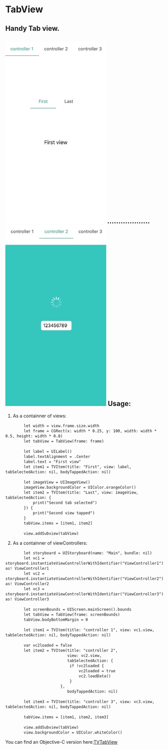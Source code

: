 # TabView
Handy Tab view. 
---
![TV1](https://github.com/DingHub/ScreenShots/blob/master/TVTabView/1.png)................... ![TV0](https://github.com/DingHub/ScreenShots/blob/master/TVTabView/0.png)
Usage:
---
1. As a containner of views:
```
        let width = view.frame.size.width
        let frame = CGRect(x: width * 0.25, y: 100, width: width * 0.5, height: width * 0.8)
        let tabView = TabView(frame: frame)
        
        let label = UILabel()
        label.textAlignment = .Center
        label.text = "First view"
        let item1 = TVItem(title: "First", view: label, tabSelectedAction: nil, bodyTappedAction: nil)
        
        let imageView = UIImageView()
        imageView.backgroundColor = UIColor.orangeColor()
        let item2 = TVItem(title: "Last", view: imageView, tabSelectedAction: {
            print("Second tab selected")
        }) {
            print("Second view tapped")
        }
        tabView.items = [item1, item2]
        
        view.addSubview(tabView)
```
2. As a containner of viewControllers:
```
        let storyboard = UIStoryboard(name: "Main", bundle: nil)
        let vc1 = storyboard.instantiateViewControllerWithIdentifier("ViewController1") as! ViewController1
        let vc2 = storyboard.instantiateViewControllerWithIdentifier("ViewController2") as! ViewController2
        let vc3 = storyboard.instantiateViewControllerWithIdentifier("ViewController3") as! ViewController3
        
        let screenBounds = UIScreen.mainScreen().bounds
        let tabView = TabView(frame: screenBounds)
        tabView.bodyBottomMargin = 0
        
        let item1 = TVItem(title: "controller 1", view: vc1.view, tabSelectedAction: nil, bodyTappedAction: nil)
        
        var vc2loaded = false
        let item2 = TVItem(title: "controller 2",
                           view: vc2.view,
                           tabSelectedAction: {
                            if !vc2loaded {
                                vc2loaded = true
                                vc2.loadData()
                            }
                        },
                           bodyTappedAction: nil)
        
        let item3 = TVItem(title: "controller 3", view: vc3.view, tabSelectedAction: nil, bodyTappedAction: nil)
        
        tabView.items = [item1, item2, item3]

        view.addSubview(tabView)
        view.backgroundColor = UIColor.whiteColor()
```
You can find an Objective-C version here:[TVTabView](https://github.com/DingHub/TVTabView)

